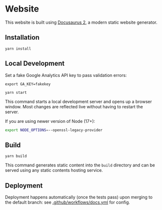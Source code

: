 # Website

This website is built using [Docusaurus 2](https://docusaurus.io/), a modern static website generator.

## Installation

```console
yarn install
```

## Local Development

Set a fake Google Analytics API key to pass validation errors:

```shell
export GA_KEY=fakekey
```

```console
yarn start
```

This command starts a local development server and opens up a browser window. Most changes are reflected live without having to restart the server.

If you are using newer version of Node (17+):

```bash
export NODE_OPTIONS=--openssl-legacy-provider
```

## Build

```console
yarn build
```

This command generates static content into the `build` directory and can be served using any static contents hosting service.

## Deployment

Deployment happens automatically (once the tests pass) upon merging to the default branch: see [.github/workflows/docs.yml](.github/workflows/docs.yml) for config.
